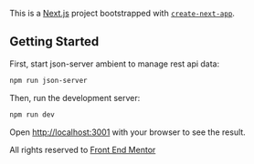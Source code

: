 This is a [Next.js](https://nextjs.org/) project bootstrapped with [`create-next-app`](https://github.com/vercel/next.js/tree/canary/packages/create-next-app).

## Getting Started

First, start json-server ambient to manage rest api data:

```bash
npm run json-server
```

Then, run the development server:

```bash
npm run dev
```

Open [http://localhost:3001](http://localhost:3001) with your browser to see the result.

All rights reserved to [Front End Mentor](https://www.frontendmentor.io/)
